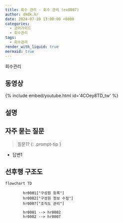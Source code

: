 ```yaml
---
title: 회수 관리 - 회수 관리 (ex0007)
author: dkdk.kr
date: 2024-07-20 13:00:00 +0800
categories:
  - 코어가이드
  - 회수관리
tags:
  - 회수관리
render_with_liquid: true
mermaid: true
---
```

회수관리

## 동영상

{% include embed/youtube.html id='4COey8TD_tw' %}

## 설명



## 자주 묻는 질문

> 질문1?
{: .prompt-tip }

- 답변1




## 선후행 구조도

```mermaid
flowchart TD

        hr0001["구성원 등록"]
        hr0002["구성원 정보 수정"]
        hr0007["조직도 관리"]

        hr0001 --> hr0002
        hr0002 --> hr0007
        
```
